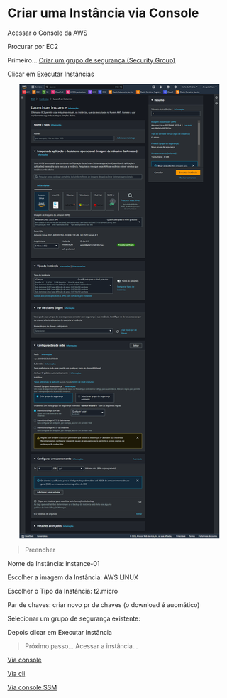 # Criar uma Instância via Console

Acessar o Console da AWS

Procurar por EC2

Primeiro... [Criar um grupo de segurança (Security Group)](./security-group.md)

Clicar em Executar Instâncias

<div align="center">

![Criar EC2](../../images/criar-ec2.png)

</div>

> Preencher

Nome da Instância: instance-01

Escolher a imagem da Instância: AWS LINUX

Escolher o Tipo da Instância: t2.micro

Par de chaves: criar novo pr de chaves (o download é auomático)

Selecionar um grupo de segurança existente: 

Depois clicar em Executar Instância

> Próximo passo... Acessar a instância...

[Via console](../acessar/console.md)

[Via cli](../acessar/cli.md)

[Via console SSM](../acessar/console-ssm.md)